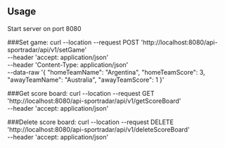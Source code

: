 <!-- USAGE EXAMPLES -->
## Usage
Start server on port 8080

###Set game:
curl --location --request POST 'http://localhost:8080/api-sportradar/api/v1/setGame' \
--header 'accept: application/json' \
--header 'Content-Type: application/json' \
--data-raw '{
"homeTeamName": "Argentina",
"homeTeamScore": 3,
"awayTeamName": "Australia",
"awayTeamScore": 1
}'

###Get score board:
curl --location --request GET 'http://localhost:8080/api-sportradar/api/v1/getScoreBoard' \
--header 'accept: application/json'

###Delete score board:
curl --location --request DELETE 'http://localhost:8080/api-sportradar/api/v1/deleteScoreBoard' \
--header 'accept: application/json'
